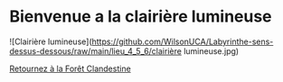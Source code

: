 # Bienvenue a la clairière lumineuse

![Clairière lumineuse](https://github.com/WilsonUCA/Labyrinthe-sens-dessus-dessous/raw/main/lieu_4_5_6/clairière lumineuse.jpg)

  <!-- Assure-toi d'avoir téléversé l'image à ce chemin -->

[Retournez à la Forêt Clandestine](https://github.com/WilsonUCA/Labyrinthe-sens-dessus-dessous/blob/main/La%20For%C3%AAt%20Clandestine.md)